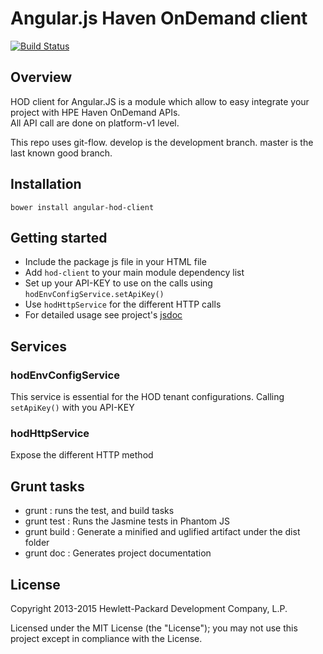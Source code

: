 # Angular.js Haven OnDemand client
[![Build Status](https://travis-ci.org/hpe-idol/angular-iod-client.svg?branch=feature%2Fplatform-v1)](https://travis-ci.org/hpe-idol/angular-iod-client)

## Overview 
HOD client for Angular.JS is a module which allow to easy integrate your project with HPE Haven OnDemand APIs.  
All API call are done on platform-v1 level.


This repo uses git-flow. develop is the development branch. master is the last known good branch.

## Installation

    bower install angular-hod-client


## Getting started 
* Include the package js file in your HTML file
* Add `hod-client` to your main module dependency list
* Set up your API-KEY to use on the calls using `hodEnvConfigService.setApiKey()`
* Use `hodHttpService` for the different HTTP calls 
* For detailed usage see project's [jsdoc](http://hpe-idol.github.io/angular-iod-client/#/api)

## Services 

### hodEnvConfigService
This service is essential for the HOD tenant configurations. Calling `setApiKey()` with you API-KEY     

### hodHttpService
Expose the different HTTP method 

## Grunt tasks
* grunt : runs the test, and build tasks
* grunt test : Runs the Jasmine tests in Phantom JS
* grunt build : Generate a minified and uglified artifact under the dist folder
* grunt doc : Generates project documentation


## License
Copyright 2013-2015 Hewlett-Packard Development Company, L.P.

Licensed under the MIT License (the "License"); you may not use this project except in compliance with the License.

